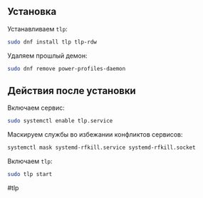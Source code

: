 ## Установка

Устанавливаем `tlp`:
```bash
sudo dnf install tlp tlp-rdw
```

Удаляем прошлый демон:
```bash
sudo dnf remove power-profiles-daemon
```

## Действия после установки

Включаем сервис:
```bash
sudo systemctl enable tlp.service
```

Маскируем службы во избежании конфликтов сервисов:
```bash
systemctl mask systemd-rfkill.service systemd-rfkill.socket
```

Включаем `tlp`:
```bash
sudo tlp start
```

#tlp